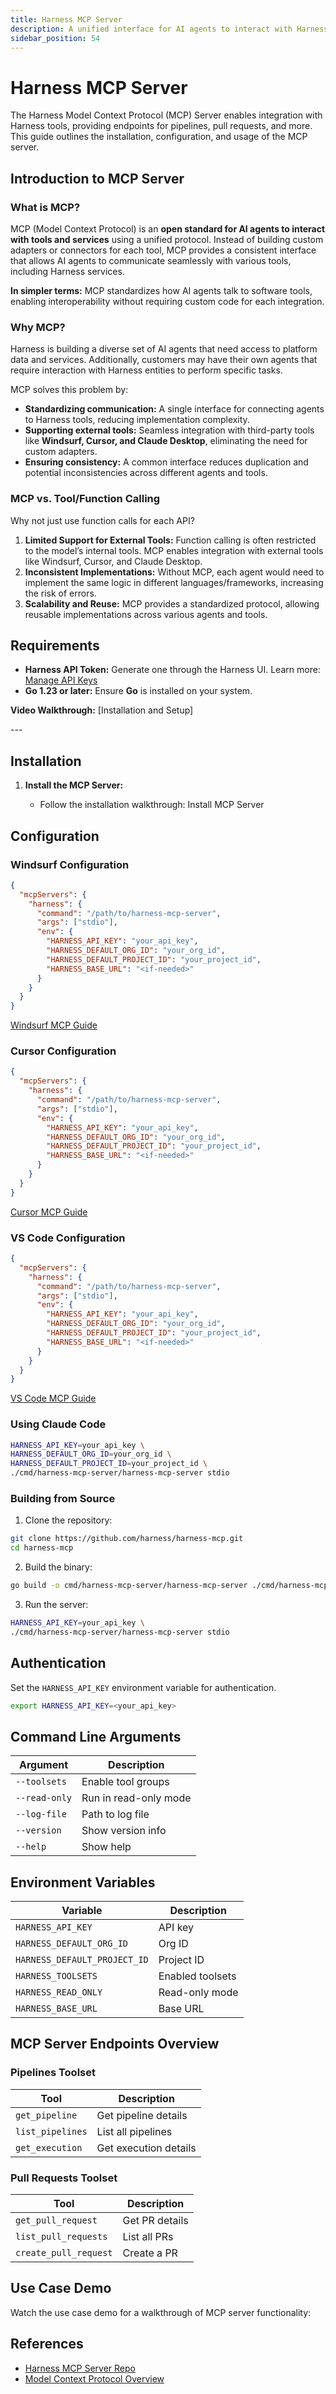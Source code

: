 ```yaml
---
title: Harness MCP Server
description: A unified interface for AI agents to interact with Harness tools and services using the Model Context Protocol (MCP).
sidebar_position: 54
---
```

# Harness MCP Server

The Harness Model Context Protocol (MCP) Server enables integration with Harness tools, providing endpoints for pipelines, pull requests, and more. This guide outlines the installation, configuration, and usage of the MCP server.

## Introduction to MCP Server

### What is MCP?

MCP (Model Context Protocol) is an **open standard for AI agents to interact with tools and services** using a unified protocol. Instead of building custom adapters or connectors for each tool, MCP provides a consistent interface that allows AI agents to communicate seamlessly with various tools, including Harness services.

**In simpler terms:** MCP standardizes how AI agents talk to software tools, enabling interoperability without requiring custom code for each integration.

### Why MCP?

Harness is building a diverse set of AI agents that need access to platform data and services. Additionally, customers may have their own agents that require interaction with Harness entities to perform specific tasks.

MCP solves this problem by:

* **Standardizing communication:** A single interface for connecting agents to Harness tools, reducing implementation complexity.
* **Supporting external tools:** Seamless integration with third-party tools like **Windsurf, Cursor, and Claude Desktop**, eliminating the need for custom adapters.
* **Ensuring consistency:** A common interface reduces duplication and potential inconsistencies across different agents and tools.

### MCP vs. Tool/Function Calling

Why not just use function calls for each API?

1. **Limited Support for External Tools:** Function calling is often restricted to the model’s internal tools. MCP enables integration with external tools like Windsurf, Cursor, and Claude Desktop.
2. **Inconsistent Implementations:** Without MCP, each agent would need to implement the same logic in different languages/frameworks, increasing the risk of errors.
3. **Scalability and Reuse:** MCP provides a standardized protocol, allowing reusable implementations across various agents and tools.

## Requirements

* **Harness API Token:** Generate one through the Harness UI. Learn more: [Manage API Keys](/docs/platform/automation/api/add-and-manage-api-keys/)
* **Go 1.23 or later:** Ensure **Go** is installed on your system.

**Video Walkthrough:** [Installation and Setup]

<DocVideo src="https://www.loom.com/share/b7c5d77b1f7f4f55a779758971eefe78?sid=146f737a-3922-4bf2-8485-9c7c51154cc8" />
---

## Installation

1. **Install the MCP Server:**

   * Follow the installation walkthrough: Install MCP Server
  <DocVideo src="https://www.loom.com/share/1374d6bdd887475db2bb2a8853747609?sid=5b4f0d64-8c0b-455a-802f-d0d4cd266edf" />

## Configuration

### Windsurf Configuration

```json
{
  "mcpServers": {
    "harness": {
      "command": "/path/to/harness-mcp-server",
      "args": ["stdio"],
      "env": {
        "HARNESS_API_KEY": "your_api_key",
        "HARNESS_DEFAULT_ORG_ID": "your_org_id",
        "HARNESS_DEFAULT_PROJECT_ID": "your_project_id",
        "HARNESS_BASE_URL": "<if-needed>"
      }
    }
  }
}
```

[Windsurf MCP Guide](https://docs.windsurf.com/windsurf/cascade/mcp#model-context-protocol-mcp)

### Cursor Configuration

```json
{
  "mcpServers": {
    "harness": {
      "command": "/path/to/harness-mcp-server",
      "args": ["stdio"],
      "env": {
        "HARNESS_API_KEY": "your_api_key",
        "HARNESS_DEFAULT_ORG_ID": "your_org_id",
        "HARNESS_DEFAULT_PROJECT_ID": "your_project_id",
        "HARNESS_BASE_URL": "<if-needed>"
      }
    }
  }
}
```

[Cursor MCP Guide](https://docs.cursor.com/context/model-context-protocol#configuring-mcp-servers)

### VS Code Configuration

```json
{
  "mcpServers": {
    "harness": {
      "command": "/path/to/harness-mcp-server",
      "args": ["stdio"],
      "env": {
        "HARNESS_API_KEY": "your_api_key",
        "HARNESS_DEFAULT_ORG_ID": "your_org_id",
        "HARNESS_DEFAULT_PROJECT_ID": "your_project_id",
        "HARNESS_BASE_URL": "<if-needed>"
      }
    }
  }
}
```

[VS Code MCP Guide](https://code.visualstudio.com/docs/copilot/chat/mcp-servers)

### Using Claude Code

```bash
HARNESS_API_KEY=your_api_key \
HARNESS_DEFAULT_ORG_ID=your_org_id \
HARNESS_DEFAULT_PROJECT_ID=your_project_id \
./cmd/harness-mcp-server/harness-mcp-server stdio
```

### Building from Source

1. Clone the repository:

```bash
git clone https://github.com/harness/harness-mcp.git  
cd harness-mcp
```

2. Build the binary:

```bash
go build -o cmd/harness-mcp-server/harness-mcp-server ./cmd/harness-mcp-server
```

3. Run the server:

```bash
HARNESS_API_KEY=your_api_key \
./cmd/harness-mcp-server/harness-mcp-server stdio
```

## Authentication

Set the `HARNESS_API_KEY` environment variable for authentication.

```bash
export HARNESS_API_KEY=<your_api_key>
```

## Command Line Arguments

| Argument      | Description           |
| ------------- | --------------------- |
| `--toolsets`  | Enable tool groups    |
| `--read-only` | Run in read-only mode |
| `--log-file`  | Path to log file      |
| `--version`   | Show version info     |
| `--help`      | Show help             |

## Environment Variables

| Variable             | Description      |
| -------------------- | ---------------- |
| `HARNESS_API_KEY`    | API key          |
| `HARNESS_DEFAULT_ORG_ID`     | Org ID           |
| `HARNESS_DEFAULT_PROJECT_ID` | Project ID       |
| `HARNESS_TOOLSETS`   | Enabled toolsets |
| `HARNESS_READ_ONLY`  | Read-only mode   |
| `HARNESS_BASE_URL`   | Base URL         |

## MCP Server Endpoints Overview

### Pipelines Toolset

| Tool             | Description           |
| ---------------- | --------------------- |
| `get_pipeline`   | Get pipeline details  |
| `list_pipelines` | List all pipelines    |
| `get_execution`  | Get execution details |

### Pull Requests Toolset

| Tool                  | Description    |
| --------------------- | -------------- |
| `get_pull_request`    | Get PR details |
| `list_pull_requests`  | List all PRs   |
| `create_pull_request` | Create a PR    |

## Use Case Demo

Watch the use case demo for a walkthrough of MCP server functionality:

<DocVideo src="https://www.loom.com/share/be336ce0d64649299a4631e81e1405f7?sid=6a68772b-e65d-4b22-ae38-e1ebb1fc6552" />

## References

* [Harness MCP Server Repo](https://github.com/harness/mcp-server)
* [Model Context Protocol Overview](https://modelcontextprotocol.io/introduction)
